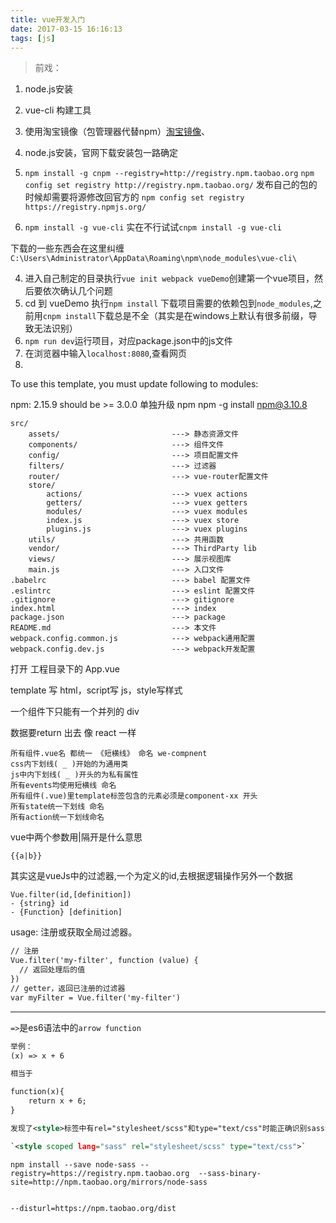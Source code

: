```yaml
---
title: vue开发入门
date: 2017-03-15 16:16:13
tags: [js]
---
```


>前戏：
1. node.js安装
2. vue-cli 构建工具
3. 使用淘宝镜像（包管理器代替npm）[淘宝镜像](https://npm.taobao.org/ "淘宝镜像")、




1. node.js安装，官网下载安装包一路确定
2. `npm install -g cnpm --registry=http://registry.npm.taobao.org`
 `npm config set registry http://registry.npm.taobao.org/`
发布自己的包的时候却需要将源修改回官方的
`npm config set registry https://registry.npmjs.org/`
3. `npm install -g vue-cli` 实在不行试试`cnpm install -g vue-cli`  

下载的一些东西会在这里纠缠` C:\Users\Administrator\AppData\Roaming\npm\node_modules\vue-cli\`

4. 进入自己制定的目录执行`vue init webpack vueDemo`创建第一个vue项目，然后要依次确认几个问题
5. cd 到 vueDemo 执行`npm install` 下载项目需要的依赖包到`node_modules`,之前用`cnpm install`下载总是不全（其实是在windows上默认有很多前缀，导致无法识别）
6. `npm run dev`运行项目，对应package.json中的js文件
7. 在浏览器中输入`localhost:8080`,查看网页
8. 

To use this template, you must update following to modules:

  npm: 2.15.9 should be >= 3.0.0
单独升级 npm
npm -g install npm@3.10.8



    src/
        assets/                         ---> 静态资源文件
        components/                     ---> 组件文件
        config/                         ---> 项目配置文件
        filters/                        ---> 过滤器
        router/                         ---> vue-router配置文件
        store/                          
            actions/                    ---> vuex actions
            getters/                    ---> vuex getters
            modules/                    ---> vuex modules
            index.js                    ---> vuex store
            plugins.js                  ---> vuex plugins
        utils/                          ---> 共用函数
        vendor/                         ---> ThirdParty lib
        views/                          ---> 展示视图库
        main.js                         ---> 入口文件
    .babelrc                            ---> babel 配置文件
    .eslintrc                           ---> eslint 配置文件
    .gitignore                          ---> gitignore
    index.html                          ---> index
    package.json                        ---> package
    README.md                           ---> 本文件
    webpack.config.common.js            ---> webpack通用配置
    webpack.config.dev.js               ---> webpack开发配置

打开 工程目录下的 App.vue

template 写 html，script写 js，style写样式

一个组件下只能有一个并列的 div

数据要return 出去 像 react 一样

	所有组件.vue名 都统一 《短横线》 命名 we-compnent
	css内下划线( _ )开始的为通用类
	js中内下划线( _ )开头的为私有属性
	所有events均使用短横线 命名
	所有组件(.vue)里template标签包含的元素必须是component-xx 开头
	所有state统一下划线 命名
	所有action统一下划线命名


vue中两个参数用|隔开是什么意思
```
{{a|b}}

```
其实这是vueJs中的过滤器,一个为定义的id,去根据逻辑操作另外一个数据
```
Vue.filter(id,[definition])
- {string} id
- {Function} [definition]
```
usage:
注册或获取全局过滤器。
```html
// 注册
Vue.filter('my-filter', function (value) {
  // 返回处理后的值
})
// getter，返回已注册的过滤器
var myFilter = Vue.filter('my-filter')
```
------

`=>`是es6语法中的`arrow function`
```html
举例：
(x) => x + 6

相当于

function(x){
    return x + 6;
}
```
```xml
发现了<style>标签中有rel="stylesheet/scss"和type="text/css"时能正确识别sass语言。如：

`<style scoped lang="sass" rel="stylesheet/scss" type="text/css">`
```

```
npm install --save node-sass --registry=https://registry.npm.taobao.org  --sass-binary-site=http://npm.taobao.org/mirrors/node-sass


--disturl=https://npm.taobao.org/dist

```